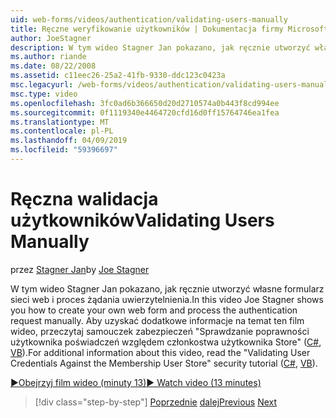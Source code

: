 ```yaml
---
uid: web-forms/videos/authentication/validating-users-manually
title: Ręczne weryfikowanie użytkowników | Dokumentacja firmy Microsoft
author: JoeStagner
description: W tym wideo Stagner Jan pokazano, jak ręcznie utworzyć własne formularz sieci web i proces żądania uwierzytelnienia. Aby uzyskać dodatkowe informacje na temat tego vi...
ms.author: riande
ms.date: 08/22/2008
ms.assetid: c11eec26-25a2-41fb-9330-ddc123c0423a
msc.legacyurl: /web-forms/videos/authentication/validating-users-manually
msc.type: video
ms.openlocfilehash: 3fc0ad6b366650d20d2710574a0b443f8cd994ee
ms.sourcegitcommit: 0f1119340e4464720cfd16d0ff15764746ea1fea
ms.translationtype: MT
ms.contentlocale: pl-PL
ms.lasthandoff: 04/09/2019
ms.locfileid: "59396697"
---
```

# <a name="validating-users-manually"></a><span data-ttu-id="2ebec-104">Ręczna walidacja użytkowników</span><span class="sxs-lookup"><span data-stu-id="2ebec-104">Validating Users Manually</span></span>

<span data-ttu-id="2ebec-105">przez [Stagner Jan](https://github.com/JoeStagner)</span><span class="sxs-lookup"><span data-stu-id="2ebec-105">by [Joe Stagner](https://github.com/JoeStagner)</span></span>

<span data-ttu-id="2ebec-106">W tym wideo Stagner Jan pokazano, jak ręcznie utworzyć własne formularz sieci web i proces żądania uwierzytelnienia.</span><span class="sxs-lookup"><span data-stu-id="2ebec-106">In this video Joe Stagner shows you how to create your own web form and process the authentication request manually.</span></span> <span data-ttu-id="2ebec-107">Aby uzyskać dodatkowe informacje na temat ten film wideo, przeczytaj samouczek zabezpieczeń "Sprawdzanie poprawności użytkownika poświadczeń względem członkostwa użytkownika Store" ([C#](../../overview/older-versions-security/membership/validating-user-credentials-against-the-membership-user-store-cs.md), [VB](../../overview/older-versions-security/membership/validating-user-credentials-against-the-membership-user-store-vb.md)).</span><span class="sxs-lookup"><span data-stu-id="2ebec-107">For additional information about this video, read the "Validating User Credentials Against the Membership User Store" security tutorial ([C#](../../overview/older-versions-security/membership/validating-user-credentials-against-the-membership-user-store-cs.md), [VB](../../overview/older-versions-security/membership/validating-user-credentials-against-the-membership-user-store-vb.md)).</span></span>

[<span data-ttu-id="2ebec-108">&#9654;Obejrzyj film wideo (minuty 13)</span><span class="sxs-lookup"><span data-stu-id="2ebec-108">&#9654; Watch video (13 minutes)</span></span>](https://channel9.msdn.com/Blogs/ASP-NET-Site-Videos/validating-users-manually)

> [!div class="step-by-step"]
> <span data-ttu-id="2ebec-109">[Poprzednie](creating-user-accounts-programmatically.md)
> [dalej](validating-users-with-the-login-control.md)</span><span class="sxs-lookup"><span data-stu-id="2ebec-109">[Previous](creating-user-accounts-programmatically.md)
[Next](validating-users-with-the-login-control.md)</span></span>
